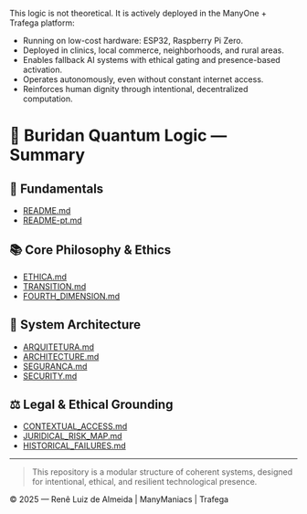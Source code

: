 
This logic is not theoretical. It is actively deployed in the ManyOne + Trafega platform:

- Running on low-cost hardware: ESP32, Raspberry Pi Zero.
- Deployed in clinics, local commerce, neighborhoods, and rural areas.
- Enables fallback AI systems with ethical gating and presence-based activation.
- Operates autonomously, even without constant internet access.
- Reinforces human dignity through intentional, decentralized computation.


# 📖 Buridan Quantum Logic — Summary

## 🔹 Fundamentals
- [README.md](./README.md)
- [README-pt.md](./README-pt.md)

## 📚 Core Philosophy & Ethics
- [ETHICA.md](./ETHICA.md)
- [TRANSITION.md](./TRANSITION.md)
- [FOURTH_DIMENSION.md](./FOURTH_DIMENSION.md)

## 🧠 System Architecture
- [ARQUITETURA.md](./ARQUITETURA.md)
- [ARCHITECTURE.md](./ARCHITECTURE.md)
- [SEGURANCA.md](./SEGURANCA.md)
- [SECURITY.md](./SECURITY.md)

## ⚖️ Legal & Ethical Grounding
- [CONTEXTUAL_ACCESS.md](./CONTEXTUAL_ACCESS.md)
- [JURIDICAL_RISK_MAP.md](./JURIDICAL_RISK_MAP.md)
- [HISTORICAL_FAILURES.md](./HISTORICAL_FAILURES.md)

---

> This repository is a modular structure of coherent systems, designed for intentional, ethical, and resilient technological presence.

© 2025 — Renê Luiz de Almeida | ManyManiacs | Trafega

